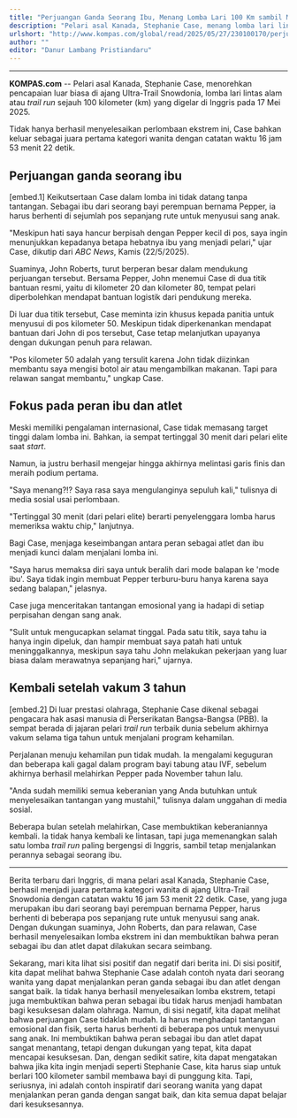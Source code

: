 ```yaml
---
title: "Perjuangan Ganda Seorang Ibu, Menang Lomba Lari 100 Km sambil Menyusui"
description: "Pelari asal Kanada, Stephanie Case, menang lomba lari lintas alam atau trail run sejauh 100 kilometer (km) sambil menyusui bayinya."
urlshort: "http://www.kompas.com/global/read/2025/05/27/230100170/perjuangan-ganda-seorang-ibu-menang-lomba-lar"
author: ""
editor: "Danur Lambang Pristiandaru"
---
```


---

**KOMPAS.com** -- Pelari asal Kanada, Stephanie Case, menorehkan pencapaian luar biasa di ajang Ultra-Trail Snowdonia, lomba lari lintas alam atau *trail run* sejauh 100 kilometer (km) yang digelar di Inggris pada 17 Mei 2025.

Tidak hanya berhasil menyelesaikan perlombaan ekstrem ini, Case bahkan keluar sebagai juara pertama kategori wanita dengan catatan waktu 16 jam 53 menit 22 detik.

## Perjuangan ganda seorang ibu

\[embed.1\] Keikutsertaan Case dalam lomba ini tidak datang tanpa tantangan. Sebagai ibu dari seorang bayi perempuan bernama Pepper, ia harus berhenti di sejumlah pos sepanjang rute untuk menyusui sang anak.

"Meskipun hati saya hancur berpisah dengan Pepper kecil di pos, saya ingin menunjukkan kepadanya betapa hebatnya ibu yang menjadi pelari," ujar Case, dikutip dari *ABC News*, Kamis (22/5/2025).

Suaminya, John Roberts, turut berperan besar dalam mendukung perjuangan tersebut. Bersama Pepper, John menemui Case di dua titik bantuan resmi, yaitu di kilometer 20 dan kilometer 80, tempat pelari diperbolehkan mendapat bantuan logistik dari pendukung mereka.

Di luar dua titik tersebut, Case meminta izin khusus kepada panitia untuk menyusui di pos kilometer 50. Meskipun tidak diperkenankan mendapat bantuan dari John di pos tersebut, Case tetap melanjutkan upayanya dengan dukungan penuh para relawan.

"Pos kilometer 50 adalah yang tersulit karena John tidak diizinkan membantu saya mengisi botol air atau mengambilkan makanan. Tapi para relawan sangat membantu," ungkap Case.

## Fokus pada peran ibu dan atlet

Meski memiliki pengalaman internasional, Case tidak memasang target tinggi dalam lomba ini. Bahkan, ia sempat tertinggal 30 menit dari pelari elite saat *start*.

Namun, ia justru berhasil mengejar hingga akhirnya melintasi garis finis dan meraih podium pertama.

"Saya menang?!? Saya rasa saya mengulanginya sepuluh kali," tulisnya di media sosial usai perlombaan.

"Tertinggal 30 menit (dari pelari elite) berarti penyelenggara lomba harus memeriksa waktu chip," lanjutnya.

Bagi Case, menjaga keseimbangan antara peran sebagai atlet dan ibu menjadi kunci dalam menjalani lomba ini.

"Saya harus memaksa diri saya untuk beralih dari mode balapan ke \'mode ibu\'. Saya tidak ingin membuat Pepper terburu-buru hanya karena saya sedang balapan," jelasnya.

Case juga menceritakan tantangan emosional yang ia hadapi di setiap perpisahan dengan sang anak.

"Sulit untuk mengucapkan selamat tinggal. Pada satu titik, saya tahu ia hanya ingin dipeluk, dan hampir membuat saya patah hati untuk meninggalkannya, meskipun saya tahu John melakukan pekerjaan yang luar biasa dalam merawatnya sepanjang hari," ujarnya.

## Kembali setelah vakum 3 tahun

\[embed.2\] Di luar prestasi olahraga, Stephanie Case dikenal sebagai pengacara hak asasi manusia di Perserikatan Bangsa-Bangsa (PBB). Ia sempat berada di jajaran pelari *trail run* terbaik dunia sebelum akhirnya vakum selama tiga tahun untuk menjalani program kehamilan.

Perjalanan menuju kehamilan pun tidak mudah. Ia mengalami keguguran dan beberapa kali gagal dalam program bayi tabung atau IVF, sebelum akhirnya berhasil melahirkan Pepper pada November tahun lalu.

"Anda sudah memiliki semua keberanian yang Anda butuhkan untuk menyelesaikan tantangan yang mustahil," tulisnya dalam unggahan di media sosial.

Beberapa bulan setelah melahirkan, Case membuktikan keberaniannya kembali. Ia tidak hanya kembali ke lintasan, tapi juga memenangkan salah satu lomba *trail run* paling bergengsi di Inggris, sambil tetap menjalankan perannya sebagai seorang ibu.

---
Berita terbaru dari Inggris, di mana pelari asal Kanada, Stephanie Case, berhasil menjadi juara pertama kategori wanita di ajang Ultra-Trail Snowdonia dengan catatan waktu 16 jam 53 menit 22 detik. Case, yang juga merupakan ibu dari seorang bayi perempuan bernama Pepper, harus berhenti di beberapa pos sepanjang rute untuk menyusui sang anak. Dengan dukungan suaminya, John Roberts, dan para relawan, Case berhasil menyelesaikan lomba ekstrem ini dan membuktikan bahwa peran sebagai ibu dan atlet dapat dilakukan secara seimbang.

Sekarang, mari kita lihat sisi positif dan negatif dari berita ini. Di sisi positif, kita dapat melihat bahwa Stephanie Case adalah contoh nyata dari seorang wanita yang dapat menjalankan peran ganda sebagai ibu dan atlet dengan sangat baik. Ia tidak hanya berhasil menyelesaikan lomba ekstrem, tetapi juga membuktikan bahwa peran sebagai ibu tidak harus menjadi hambatan bagi kesuksesan dalam olahraga. Namun, di sisi negatif, kita dapat melihat bahwa perjuangan Case tidaklah mudah. Ia harus menghadapi tantangan emosional dan fisik, serta harus berhenti di beberapa pos untuk menyusui sang anak. Ini membuktikan bahwa peran sebagai ibu dan atlet dapat sangat menantang, tetapi dengan dukungan yang tepat, kita dapat mencapai kesuksesan. Dan, dengan sedikit satire, kita dapat mengatakan bahwa jika kita ingin menjadi seperti Stephanie Case, kita harus siap untuk berlari 100 kilometer sambil membawa bayi di punggung kita. Tapi, seriusnya, ini adalah contoh inspiratif dari seorang wanita yang dapat menjalankan peran ganda dengan sangat baik, dan kita semua dapat belajar dari kesuksesannya.
